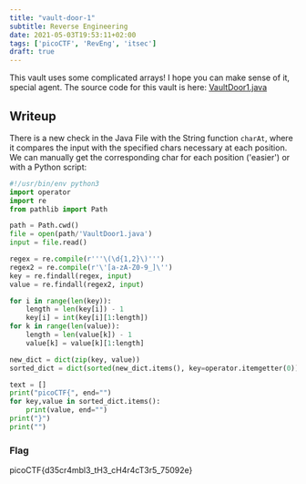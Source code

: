 ```yaml
---
title: "vault-door-1"
subtitle: Reverse Engineering
date: 2021-05-03T19:53:11+02:00
tags: ['picoCTF', 'RevEng', 'itsec']
draft: true
---
```


This vault uses some complicated arrays! I hope you can make sense of it, special agent. The source code for this vault is here: [VaultDoor1.java](https://jupiter.challenges.picoctf.org/static/ff2585f7afd21b81f69d2fbe37c081ae/VaultDoor1.java)

<!--more-->

## Writeup
There is a new check in the Java File with the String function `charAt`, where it compares the input with the specified chars necessary at each position. We can manually get the corresponding char for each position ('easier') or with a Python script:

``` python
#!/usr/bin/env python3
import operator
import re
from pathlib import Path

path = Path.cwd()
file = open(path/'VaultDoor1.java')
input = file.read()

regex = re.compile(r'''\(\d{1,2}\)''')
regex2 = re.compile(r'\'[a-zA-Z0-9_]\'')
key = re.findall(regex, input)
value = re.findall(regex2, input)

for i in range(len(key)):
    length = len(key[i]) - 1
    key[i] = int(key[i][1:length])
for k in range(len(value)):
    length = len(value[k]) - 1
    value[k] = value[k][1:length]

new_dict = dict(zip(key, value))
sorted_dict = dict(sorted(new_dict.items(), key=operator.itemgetter(0)))

text = []
print("picoCTF{", end="")
for key,value in sorted_dict.items():
    print(value, end="")
print("}")
print("")

```

### Flag
picoCTF{d35cr4mbl3_tH3_cH4r4cT3r5_75092e}